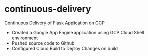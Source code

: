 # continuous-delivery
Continuous Delivery of Flask Application on GCP

- Created a Google App Engine application using GCP Cloud Shell environment
- Pushed source code to Github
- Configured Cloud Build to Deploy Changes on build
